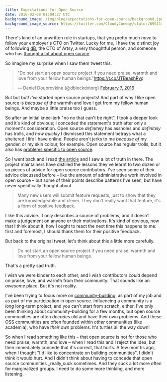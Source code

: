 ```yaml
---
title: Expectations for Open Source
date: 2016-02-08 01:04:27 UTC
background_image: /img/blog/expectations-for-open-source/background.jpg
background_image_source: https://twitter.com/CloudyConway/status/696114194584899584
---
```


There's kind of an unwritten rule in startups, that you pretty much _have_ to follow your employer's CTO on Twitter. Lucky for me, I have the distinct joy of following [dB](https://twitter.com/dblockdotorg), the CTO of Artsy, a very thoughtful person, and someone who has [thought a lot about open source](http://code.dblock.org/tags/open%20source/). 

So imagine my surprise when I saw them tweet this.

<!-- more -->

<blockquote class="twitter-tweet" data-lang="en"><p lang="en" dir="ltr">&quot;Do not start an open source project if you need praise, warmth and love from your fellow human beings.&quot;<a href="https://t.co/JTBeashRvq">https://t.co/JTBeashRvq</a></p>&mdash; Daniel Doubrovkine (@dblockdotorg) <a href="https://twitter.com/dblockdotorg/status/696412200618037248">February 7, 2016</a></blockquote> <script async src="//platform.twitter.com/widgets.js" charset="utf-8"></script>

But but but! _I've_ started open source projects! And part of why I like open source is _because of_ the warmth and love I get from my fellow human beings. And maybe a little praise too I guess. 

So after an initial knee-jerk "no no that can't be right", I took a deeper look and it's kind of obvious; I conceded the statement's truth after only a moment's consideration. Open source _definitely_ has assholes and _definitely_ has trolls, and _how quickly_ I dismissed this statement betrays what a sheltered I life I have online. People aren't jerks to me _because of_ my gender, or my skin colour, for example. Open source has regular trolls, but it also has [problems specific to open source](http://geekfeminism.wikia.com/wiki/FLOSS#Issues).

So I went back and I read [the article](http://taskwarrior.org/docs/advice.html) and I saw a lot of truth in there. The project maintainers have distilled the lessons they've learnt to two dozen or so pieces of advice for open source contributors. I've seen some of their advice discussed before – like the amount of administrative work involved in open source – but some of their points describe patterns I've seen, but have never specifically thought about.

> Many new users will submit feature requests, just to show that they are knowledgeable and clever. They don't really want that feature, it's a form of positive feedback.

I like this advice. It only describes a source of problems, and it doesn't make a judgement on anyone or their motivations. It's kind of obvious, now that I think about it, how I ought to react the next time this happens to me: first and foremost, I should thank them for their positive feedback.

But back to the original tweet, let's think about this a little more carefully.

> Do not start an open source project if you need praise, warmth and love from your fellow human beings.

That's a pretty sad truth.

I wish we were kinder to each other, and I wish contributors _could_ depend on praise, love, and warmth from their community. That sounds like an _awesome_ place. But it's not reality.

I've been trying to focus more on [community-building](/blog/building-my-career/), as part of my job and as part of my participation in open source. Influencing a community is a _long_ long-term project, and you can't start from scratch, either. I've only been thinking about community-building for a few months, but open source communities are often _decades_ old and have their own problems. And these OSS communities are often founded within _other_ communities (like academia), who have _their own_ problems. It's turtles all the way down!

So when I read something like this – that open source is not for those who need praise, warmth, and love – when I read this and I reject the idea, but then immediately concede that it's correct, that hurts. A few months ago, when I thought "I'd like to concentrate on building communities", I didn't think it would hurt. And I didn't think about having to concede that open source communities _really_suck sometimes. And they suck a lot more often for marginalized groups. I need to do some more thinking, and more listening.
